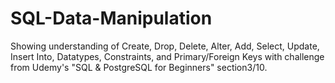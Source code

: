 # SQL-Data-Manipulation
Showing understanding of Create, Drop, Delete, Alter, Add, Select, Update, Insert Into, Datatypes, Constraints, and Primary/Foreign Keys with challenge from Udemy's "SQL &amp; PostgreSQL for Beginners" section3/10.
